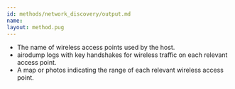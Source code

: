```yaml
---
id: methods/network_discovery/output.md
name: 
layout: method.pug
---
```


  * The name of wireless access points used by the host.
  * airodump logs with key handshakes for wireless traffic on each relevant access point.
  * A map or photos indicating the range of each relevant wireless access point.

